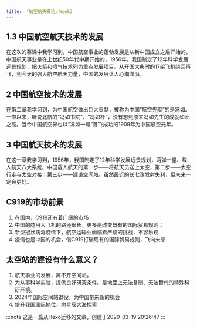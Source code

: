 ```yaml
---
title: 「航空航天概论」Week3
---
```


## 1.3 中国航空航天技术的发展

在这次的慕课中我学习到，中国航空事业的蓬勃发展是从新中国成立之后开始的，中国航天事业是在上世纪50年代中期开始的，1956年，我国制定了12年科学发展远景规划，把火箭和喷气技术列为重点发展项目。从开国大典时的17架飞机绕回再飞，到今天的强大航空航天力量，中国的发展让人心潮澎湃。

## 2 中国航空技术的发展

在第二章我学习到，为中国航空做出巨大贡献，被称为中国“航空先驱”的是冯如。一直以来，听说北航的“冯如书院”、“冯如杯”，没有想到原来冯如先生的成就如此之高。当今中国航空界也以“冯如一号”首飞成功的1909年为中国航空元年。

## 3 中国航天技术的发展

在这一章我学习到，1956年，我国制定了12年科学发展远景规划，两弹一星、载人航天八大系统、中国载人航天的第一步——将航天员送上太空，第二步——太空行走与太空对接；第三步——建设空间站。虽然最近的长七改发射失利，但未来一定会更好。

## C919的市场前景

1. 在国内，C919还有着广阔的市场
1. 中国的商用大飞机的路还很长，更多是改变既有的国际贸易规则；
1. 新型冠状病毒疫情下，航空运输业面临着严峻的挑战，不容乐观
1. 疫情也是中国的机会，借C919打破现有的国际贸易规则，飞向未来

## 太空站的建设有什么意义？

1. 航天事业的发展，离不开空间站。
1. 为从事科学实验，提供良好研究条件。是地面上无法复制、无法替代的特殊科研环境。
1. 2024年国际空间站退役，为中国带来新的机会
1. 提升我国国际地位，向星辰大海探索

:::note
这是一篇从Hexo迁移的文章，创建于2020-03-19 20:26:47
:::
